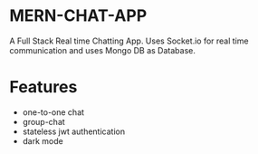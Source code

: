 
# MERN-CHAT-APP

A Full Stack Real time Chatting App.
Uses Socket.io for real time communication and uses Mongo DB as Database.

# Features

- one-to-one chat
- group-chat
- stateless jwt authentication
- dark mode


  
